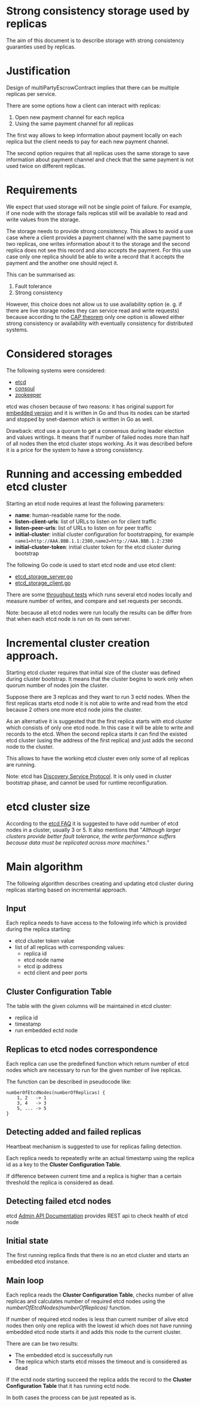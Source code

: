 # Strong consistency storage used by replicas

The aim of this document is to describe storage with strong consistency guaranties used by replicas.

# Justification

Design of multiPartyEscrowContract implies that there can be multiple replicas per service.

There are some options how a client can interact with replicas:
1. Open new payment channel for each replica
1. Using the same payment channel for all replicas

The first way allows to keep information about payment locally on each replica but the client needs to pay for each
new payment channel.

The second option requires that all replicas uses the same storage to save information about payment channel
and check that the same payment is not used twice on different replicas.


# Requirements

We expect that used storage will not be single point of failure. For example, if one node with the storage fails
replicas still will be available to read and write values from the storage.

The storage needs to provide strong consistency. This allows to avoid a use case where a client
provides a payment channel with the same payment to two replicas, one writes information about it to the storage and
the second replica does not see this record and also accepts the payment.
For this use case only one replica should be able to write a record that it accepts the payment and the another one
should reject it.

This can be summarised as:
1. Fault tolerance
1. Strong consistency

However, this choice does not allow us to use availability option (e. g. if there are live storage nodes they
can service read and write requests) because according to the [CAP theorem](https://en.wikipedia.org/wiki/CAP_theorem)
only one option is allowed either strong consistency or availability with eventually consistency for distributed systems.

# Considered storages

The following systems were considered:
- [etcd](https://github.com/etcd-io/etcd)
- [consoul](https://github.com/hashicorp/consul)
- [zookeeper](https://github.com/apache/zookeeper)

etcd was chosen because of two reasons: it has original support for
[embedded version](https://godoc.org/github.com/coreos/etcd/embed)
and it is written in Go and thus its nodes can be started and stopped by snet-daemon which is written in Go as well.

Drawback:
etcd use a quorum to get a consensus during leader election and values writings. It means that if number of
failed nodes more than half of all nodes then the etcd cluster stops working.
As it was described before it is a price for the system to have a strong consistency.

# Running and accessing embedded etcd cluster

Starting an etcd node requires at least the following parameters:

* **name**: human-readable name for the node.
* **listen-client-urls**: list of URLs to listen on for client traffic
* **listen-peer-urls**: list of URLs to listen on for peer traffic
* **initial-cluster**: initial cluster configuration for bootstrapping, for example
  ```name1=http://AAA.BBB.1.1:2380,name2=http://AAA.BBB.1.2:2380```
* **initial-cluster-token**: initial cluster token for the etcd cluster during bootstrap


The following Go code is used to start etcd node and use etcd client:
* [etcd_storage_server.go](https://github.com/stellarspot/load-testing/blob/master/etcd/snet/etcd_storage_server.go)
* [etcd_storage_client.go](https://github.com/stellarspot/load-testing/blob/master/etcd/snet/etcd_storage_client.go)

There are some [throughput tests](https://github.com/stellarspot/load-testing/tree/master/etcd/snet)
which runs several etcd nodes locally and measure number of writes, and compare and set requests per seconds.

Note: because all etcd nodes were run locally the results can be differ from that when each etcd node is run on its
own server.

# Incremental cluster creation approach.

Starting etcd cluster requires that initial size of the cluster was defined during cluster bootstrap.
It means that the cluster begins to work only when quorum number of nodes join the cluster.

Suppose there are 3 replicas and they want to run 3 ectd nodes.
When the first replicas starts etcd node it is not able to write and read from the etcd because 2 others
one more etcd node joins the cluster.

As an alternative it is suggested that the first replica starts with etcd cluster which consists of only one etcd node.
In this case it will be able to write and records to the etcd.
When the second replica starts it can find the existed etcd cluster (using the address of the first replica)
and just adds the second node to the cluster.

This allows to have the working etcd cluster even only some of all replicas are running.

Note: etcd has [Discovery Service Protocol](https://coreos.com/etcd/docs/latest/v2/discovery_protocol.html).
It is only used in cluster bootstrap phase, and cannot be used for runtime reconfiguration.

# etcd cluster size

According to the [etcd FAQ](https://coreos.com/etcd/docs/latest/faq.html) it is suggested to have
odd number of etcd nodes in a cluster, usually 3 or 5.
It also mentions that "*Although larger clusters provide better fault tolerance, the write performance suffers
because data must be replicated across more machines.*"

# Main algorithm

The following algorithm describes creating and updating etcd cluster during replicas starting
based on incremental approach.

## Input

Each replica needs to have access to the following info which is provided during the replica starting:
* etcd cluster token value
* list of all replicas with corresponding values:
  * replica id
  * etcd node name
  * etcd ip address
  * ectd client and peer ports

## Cluster Configuration Table

The table with the given columns will be maintained in etcd cluster:
* replica id
* timestamp
* run embedded ectd node

## Replicas to etcd nodes correspondence

Each replica can use the predefined function which return number of etcd nodes which are necessary to run
for the given number of live replicas.

The function can be described in pseudocode like:
```
numberOfEtcdNodes(numberOfReplicas) {
    1, 2   -> 1
    3, 4   -> 3
    5, ... -> 5
}
```

## Detecting added and failed replicas

Heartbeat mechanism is suggested to use for replicas failing detection.

Each replica needs to repeatedly write an actual timestamp using the replica id as a key
to the **Cluster Configuration Table**.

If difference between current time and a replica is higher than a certain threshold the replica
is considered as dead.

## Detecting failed etcd nodes

etcd [Admin API Documentation](https://coreos.com/etcd/docs/latest/v2/other_apis.html#checking-health-of-an-etcd-member-node)
provides REST api to check health of etcd node

## Initial state

The first running replica finds that there is no an etcd cluster and starts an embedded etcd instance.

## Main loop

Each replica reads the **Cluster Configuration Table**, checks number of alive replicas and calculates
number of required etcd nodes using the *numberOfEtcdNodes(numberOfReplicas)* function.

If number of required etcd nodes is less than current number of alive etcd nodes then only one replica
with the lowest id which does not have running embedded etcd node starts it and adds this node to the current cluster.

There are can be two results:
* The embedded etcd is successfully run
* The replica which starts etcd misses the timeout and is considered as dead

If the ectd node starting succeed the replica adds the record to the **Cluster Configuration Table**
that it has running ectd node.

In both cases the process can be just repeated as is.